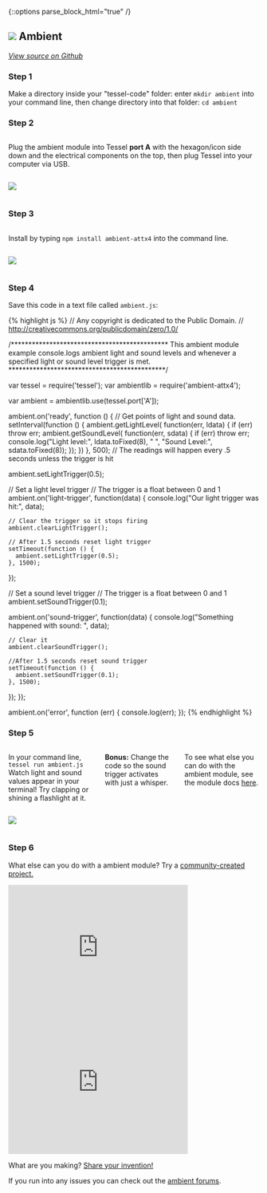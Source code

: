 {::options parse_block_html="true" /}

## <img class="constrain-sm" src="https://s3.amazonaws.com/technicalmachine-assets/fre+assets/modules/ambient.png"> Ambient

[<i class="fa fa-github"> View source on Github</i>](https://github.com/tessel/ambient-attx4)

### Step 1

Make a directory inside your "tessel-code" folder: enter `mkdir ambient` into your command line, then change directory into that folder: `cd ambient`

### Step 2

<div class="row">
<div class="large-6 columns">

Plug the ambient module into Tessel **port A** with the hexagon/icon side down and the electrical components on the top, then plug Tessel into your computer via USB.

</div>
<div class="large-6 columns">

![](https://s3.amazonaws.com/technicalmachine-assets/fre+assets/modules_plugged/ambient.jpeg)

</div>
</div>

### Step 3

<div class="row">
<div class="large-6 columns">

Install by typing `npm install ambient-attx4` into the command line.

</div>
<div class="large-6 columns">

![](https://s3.amazonaws.com/technicalmachine-assets/fre+assets/modules_corners/ambient.jpg)</div>

</div>
</div>

### Step 4

Save this code in a text file called `ambient.js`:

{% highlight js %}
// Any copyright is dedicated to the Public Domain.
// http://creativecommons.org/publicdomain/zero/1.0/

/*********************************************
This ambient module example console.logs
ambient light and sound levels and whenever a
specified light or sound level trigger is met.
*********************************************/

var tessel = require('tessel');
var ambientlib = require('ambient-attx4');

var ambient = ambientlib.use(tessel.port['A']);

ambient.on('ready', function () {
  // Get points of light and sound data.
  setInterval(function () {
    ambient.getLightLevel( function(err, ldata) {
      if (err) throw err;
      ambient.getSoundLevel( function(err, sdata) {
        if (err) throw err;
        console.log("Light level:", ldata.toFixed(8), " ", "Sound Level:", sdata.toFixed(8));
      });
    })
  }, 500); // The readings will happen every .5 seconds unless the trigger is hit

  ambient.setLightTrigger(0.5);

  // Set a light level trigger
  // The trigger is a float between 0 and 1
  ambient.on('light-trigger', function(data) {
    console.log("Our light trigger was hit:", data);

    // Clear the trigger so it stops firing
    ambient.clearLightTrigger();

    // After 1.5 seconds reset light trigger
    setTimeout(function () {
      ambient.setLightTrigger(0.5);
    }, 1500);
  });

  // Set a sound level trigger
  // The trigger is a float between 0 and 1
  ambient.setSoundTrigger(0.1);

  ambient.on('sound-trigger', function(data) {
    console.log("Something happened with sound: ", data);

    // Clear it
    ambient.clearSoundTrigger();

    //After 1.5 seconds reset sound trigger
    setTimeout(function () {
      ambient.setSoundTrigger(0.1);
    }, 1500);
  });
});

ambient.on('error', function (err) {
  console.log(err);
});
{% endhighlight %}

### Step 5

<div class="row">
<div class="large-6 columns">

In your command line, `tessel run ambient.js`  
 Watch light and sound values appear in your terminal! Try clapping or shining a flashlight at it.  

**Bonus:** Change the code so the sound trigger activates with just a whisper.  

To see what else you can do with the ambient module, see the module docs [here](https://github.com/tessel/ambient-attx4).

</div>
<div class="large-6 columns">

![](https://s3.amazonaws.com/technicalmachine-assets/fre+assets/gifs/ambient.gif)

</div>
</div>

### Step 6

What else can you do with a ambient module? Try a [community-created project.](http://tessel.io/projects)

<div class="row">
<div class="large-6 columns left">
<iframe frameborder="0" height="270" scrolling="no" src="http://tessel.hackster.io/ifoundthemeaningoflife/audio-visualizer/embed" width="360"></iframe>
</div>

<div class="large-6 columns left">
<iframe frameborder="0" height="270" scrolling="no" src="http://tessel.hackster.io/ifoundthemeaningoflife/tessel-clap-switch/embed" width="360"></iframe>
</div>
</div>

What are you making? [Share your invention!](http://tessel.hackster.io/)

If you run into any issues you can check out the [ambient forums](http://forums.tessel.io/category/ambient).
